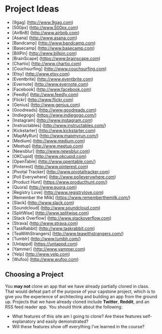 # Project Ideas

- [9gag] (http://www.9gag.com)
- [500px] (http://www.500px.com)
- [AirBnB] (http://www.airbnb.com)
- [Asana] (http://www.asana.com)
- [Bandcamp] (http://www.bandcamp.com)
- [Basecamp] (http://www.basecamp.com)
- [BillPin] (http://www.billpin.com)
- [BrainScape] (https://www.brainscape.com)
- [Chartio] (http://www.chartio.com)
- [Couchsurfing] (http://www.couchsurfing.com)
- [Etsy] (http://www.etsy.com)
- [Eventbrite] (http://www.eventbrite.com)
- [Evernote] (http://www.evernote.com)
- [Facebook] (http://www.facebook.com)
- [Feedly] (http://www.feedly.com)
- [Flickr] (http://www.flickr.com)
- [Genius] (http://www.genius.com)
- [Goodreads] (http://www.goodreads.com)
- [Indiegogo] (https://www.indiegogo.com/)
- [Instagram] (http://www.instagram.com)
- [Instructables] (http://www.instructables.com/)
- [Kickstarter] (http://www.kickstarter.com)
- [MapMyRun] (http://www.mapmyrun.com/)
- [Medium] (http://www.medium.com)
- [Meetup] (http://www.meetup.com)
- [Newsblur] (http://www.newsblur.com)
- [OKCupid] (http://www.okcupid.com)
- [OpenTable] (http://www.opentable.com/)
- [Pinterest] (http://www.pinterest.com)
- [Pivotal Tracker] (http://www.pivotaltracker.com)
- [Poll Everywhere] (http://www.polleverywhere.com)
- [Product Hunt] (https://www.producthunt.com/)
- [Quora] (http://www.quora.com)
- [Registry Love] (http://www.registrylove.com)
- [Remember the Milk] (https://www.rememberthemilk.com/)
- [Slack] (http://www.slack.com)
- [Soundcloud] (http://www.soundcloud.com)
- [SplitWise] (http://www.splitwise.com)
- [Stack Overflow] (http://www.stackoverflow.com)
- [Strava] (http://www.strava.com)
- [TaskRabbit] (http://www.taskrabbit.com)
- [TeaWithStrangers] (http://www.teawithstrangers.com/)
- [Tumblr] (http://www.tumblr.com/)
- [Untappd] (https://untappd.com)
- [Yammer] (http://www.yammer.com)
- [Yelp] (http://www.yelp.com)
- [Wufoo] (http://www.wufoo.com)

## Choosing a Project

You **may not** clone an app that we have already partially cloned in
class. That would defeat part of the purpose of your capstone project,
which is to give you the experience of architecting and building an app
from the ground up. Projects that we have already cloned include
**Twitter**, **Reddit**, and an RSS feed reader app. You
should think about the following:

* What features of this site am I going to clone? Are these features
  self-explanatory and easily demonstrated?
* Will these features show off everything I've learned in the course?
